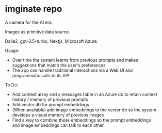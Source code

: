 # imginate repo

A camera for the AI era.

Images as primitive data source.

Dalle2, gpt-3.5-turbo, Nextjs, Microsoft Azure

Usage:
- Over time the system learns from previous prompts and makes suggestions that match the user's preferences
- The app can handle traditional interactions via a Web UI and programmatic calls to its API

To Do:

- Add context array and a messages table in an Azure db to retain context history / memory of previous prompts
- Add vector db for prompt embeddings
- (When available) add image embeddings to the vector db so the system develops a visual memory of previous images
- Find a way to combine these embeddings so the prompt embeddings and image embeddings can talk to each other

